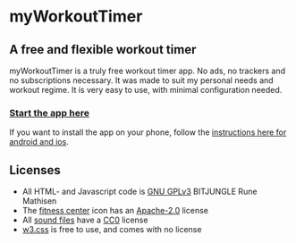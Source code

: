 # myWorkoutTimer
## A free and flexible workout timer

myWorkoutTimer is a truly free workout timer app. No ads, no trackers and no subscriptions necessary. It
was made to suit my personal needs and workout regime. It is very easy to use, with minimal configuration
needed. 

### [Start the app here](http://www.bitjungle.com/myWorkoutTimer/)

If you want to install the app on your phone, follow the [instructions here for android and ios](https://mobilesyrup.com/2020/05/24/how-install-progressive-web-app-pwa-android-ios-pc-mac/).

## Licenses
* All HTML- and Javascript code is [GNU GPLv3](https://www.gnu.org/licenses/gpl-3.0.html) BITJUNGLE Rune Mathisen
* The [fitness center](https://material.io/resources/icons/?search=worko&icon=fitness_center&style=baseline) icon has an [Apache-2.0](https://www.apache.org/licenses/LICENSE-2.0.html) license
* All [sound files](https://github.com/bitjungle/myWorkoutTimer/tree/main/snd) have a [CC0](https://creativecommons.org/share-your-work/public-domain/cc0/) license
* [w3.css](https://www.w3schools.com/w3css/) is free to use, and comes with no license
